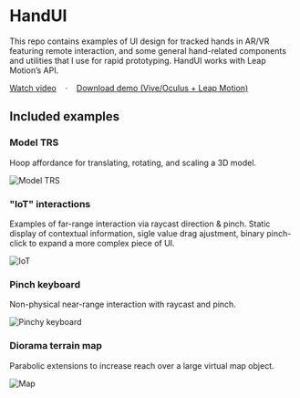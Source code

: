 # HandUI

This repo contains examples of UI design for tracked hands in AR/VR featuring remote interaction, and some general hand-related components and utilities that I use for rapid prototyping. HandUI works with Leap Motion’s API.

[Watch video](https://drive.google.com/file/d/1RFrBW3LtLzkhH0gn7dmc-A0krMu-Q_Xv/view?usp=sharing) &nbsp;&nbsp;&nbsp;·&nbsp;&nbsp;&nbsp; [Download demo (Vive/Oculus + Leap Motion)](https://drive.google.com/file/d/1GHpRRG0wMZq_p6JeyoHrKa60pVJF8m2V/view?usp=sharing)


## Included examples

### Model TRS
Hoop affordance for translating, rotating, and scaling a 3D model.

![Model TRS](http://eugene.works.s3.amazonaws.com/img/handUI/model.png)

### "IoT" interactions
Examples of far-range interaction via raycast direction & pinch. Static display of contextual information, sigle value drag ajustment, binary pinch-click to expand a more complex piece of UI.

![IoT](http://eugene.works.s3.amazonaws.com/img/handUI/iot.png)

### Pinch keyboard
Non-physical near-range interaction with raycast and pinch.

![Pinchy keyboard](http://eugene.works.s3.amazonaws.com/img/handUI/keyboard.png)

### Diorama terrain map
Parabolic extensions to increase reach over a large virtual map object. 

![Map](http://eugene.works.s3.amazonaws.com/img/handUI/map.png)

